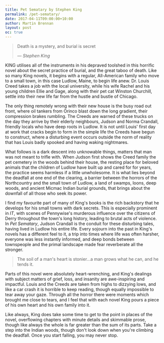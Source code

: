 ```yaml
---
title: Pet Sematary by Stephen King
permalink: /pet-sematary/
date: 2017-04-11T09:00:00+10:00
author: Martin Brennan
layout: post
oc: true
---
```


<blockquote class="hero"><p>Death is a mystery, and burial is secret</p><cite>— Stephen King</cite></blockquote>

<span class="first-letter">K</span>ING utilises all of the instruments in his depraved toolshed in this horrific novel about the secret practice of burial, and the great taboo of death. Like so many King novels, it begins with a regular, All-American family who move to a small town, in this case Ludlow, Maine, to begin life anew. Dr. Louis Creed takes a job with the local university, while his wife Rachel and his young children Ellie and Gage, along with their  pet cat Winston Churchill, settle into their new life far from the hustle and bustle of Chicago.

<!--more-->

The only thing remotely wrong with their new house is the busy road out front, where oil tankers from Orinco blast down the long gradient, their compression brakes rumbling. The Creeds are warned of these trucks on the day they arrive by their elderly neighbours, Judson and Norma Crandall, friendly locals who have deep roots in Ludlow. It is not until Louis' first day at work that cracks begin to form in the simple life the Creeds have begun to construct, where a disturbing event occurs outside the norm of reality that has Louis badly spooked and having waking nightmares.

What follows is a dark descent into unknowable things, matters that man was not meant to trifle with. When Judson first shows the Creed family the pet cemetery in the woods behind their house, the resting place for beloved animals that the children of Ludlow have built up and cared for for years, the practice seems harmless if a little unwholesome. It is what lies beyond the deadfall at one end of the clearing, a barrier between the horrors of the Northcountry and the small town of Ludlow, a land of swamps, loons, deep woods, and ancient Micmac Indian burial grounds, that brings about the downfall of all those who seek its power.

I find my favourite part of many of King's books is the rich backstory that he develops for his small towns with dark secrets. This is especially prominent in _IT_, with scenes of Pennywise's murderous influence over the citizens of Derry throughout the town's long history, leading to brutal acts of violence. In _Pet Sematary_, Judson Crandall is the conduit for these disturbing tales, having lived in Ludlow his entire life. Every sojourn into the past in King's novels has a different feel to it, a trip into times where life was often harsher, everyone was less instantly informed, and deep bonds between townspeople and the primal landscape made fear reverberate all the stronger.

> The soil of a man's heart is stonier...a man grows what he can, and he tends it.

Parts of this novel were absolutely heart-wrenching, and King's dealings with subject matters of grief, loss, and insanity are awe-inspiring and impactful. Louis and the Creeds are taken from highs to dizzying lows, and like a car crash it is horrible to keep reading, though equally impossible to tear away your gaze. Through all the horror there were moments which brought me close to tears, and I feel that with each novel King pours a piece of his own heart and his own family into it.

Like always, King does take some time to get to the point in places of the novel, overflowing chapters with minute details and skimmable prose, though like always the whole is far greater than the sum of its parts. Take a step into the Indian woods, though don't look down when you're climbing the deadfall. Once you start falling, you may never stop.